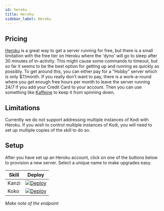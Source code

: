 ```yaml
---
id: heroku
title: Heroku
sidebar_label: Heroku
---
```


## Pricing
[Heroku](https://heroku.com/) is a great way to get a server running for free, but there is a small limitation with the free tier on Heroku where the 'dyno' will go to sleep after 30 minutes of in-activity. This might cause some commands to timeout, but so far it seems to be the best option for getting up and running as quickly as possibly. To get around this, you can either pay for a "Hobby" server which is only $7/month. If you really don't want to pay, there is a work-a-round where you get enough free hours per month to leave the server running 24/7 if you add your Credit Card to your account. Then you can use something like [Kaffeine](http://kaffeine.herokuapp.com/) to keep it from spinning down.

## Limitations
Currently we do not support addressing multiple instances of Kodi with Heroku.  If you wish to control multiple instances of Kodi, you will need to set up multiple copies of the skill to do so.

## Setup
After you have set up an Heroku account, click on one of the buttons below to provision a new server. Select a unique name to make upgrades easy.

Skill|Deploy
-----|-------
Kanzi|[![Deploy](https://www.herokucdn.com/deploy/button.svg)](https://www.heroku.com/deploy/?template=https://github.com/m0ngr31/kanzi)
Koko|[![Deploy](https://www.herokucdn.com/deploy/button.svg)](https://www.heroku.com/deploy/?template=https://github.com/m0ngr31/koko)



_Make note of the endpoint_